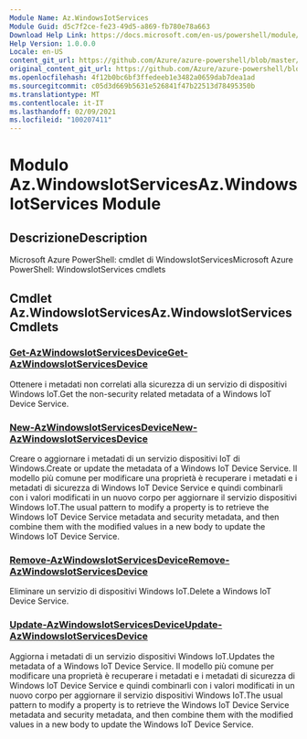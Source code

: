 ```yaml
---
Module Name: Az.WindowsIotServices
Module Guid: d5c7f2ce-fe23-49d5-a869-fb780e78a663
Download Help Link: https://docs.microsoft.com/en-us/powershell/module/az.windowsiotservices
Help Version: 1.0.0.0
Locale: en-US
content_git_url: https://github.com/Azure/azure-powershell/blob/master/src/WindowsIotServices/help/Az.WindowsIotServices.md
original_content_git_url: https://github.com/Azure/azure-powershell/blob/master/src/WindowsIotServices/help/Az.WindowsIotServices.md
ms.openlocfilehash: 4f12b0bc6bf3ffedeeb1e3482a0659dab7dea1ad
ms.sourcegitcommit: c05d3d669b5631e526841f47b22513d78495350b
ms.translationtype: MT
ms.contentlocale: it-IT
ms.lasthandoff: 02/09/2021
ms.locfileid: "100207411"
---
```

# <span data-ttu-id="44a30-101">Modulo Az.WindowsIotServices</span><span class="sxs-lookup"><span data-stu-id="44a30-101">Az.WindowsIotServices Module</span></span>
## <span data-ttu-id="44a30-102">Descrizione</span><span class="sxs-lookup"><span data-stu-id="44a30-102">Description</span></span>
<span data-ttu-id="44a30-103">Microsoft Azure PowerShell: cmdlet di WindowsIotServices</span><span class="sxs-lookup"><span data-stu-id="44a30-103">Microsoft Azure PowerShell: WindowsIotServices cmdlets</span></span>

## <span data-ttu-id="44a30-104">Cmdlet Az.WindowsIotServices</span><span class="sxs-lookup"><span data-stu-id="44a30-104">Az.WindowsIotServices Cmdlets</span></span>
### [<span data-ttu-id="44a30-105">Get-AzWindowsIotServicesDevice</span><span class="sxs-lookup"><span data-stu-id="44a30-105">Get-AzWindowsIotServicesDevice</span></span>](Get-AzWindowsIotServicesDevice.md)
<span data-ttu-id="44a30-106">Ottenere i metadati non correlati alla sicurezza di un servizio di dispositivi Windows IoT.</span><span class="sxs-lookup"><span data-stu-id="44a30-106">Get the non-security related metadata of a Windows IoT Device Service.</span></span>

### [<span data-ttu-id="44a30-107">New-AzWindowsIotServicesDevice</span><span class="sxs-lookup"><span data-stu-id="44a30-107">New-AzWindowsIotServicesDevice</span></span>](New-AzWindowsIotServicesDevice.md)
<span data-ttu-id="44a30-108">Creare o aggiornare i metadati di un servizio dispositivi IoT di Windows.</span><span class="sxs-lookup"><span data-stu-id="44a30-108">Create or update the metadata of a Windows IoT Device Service.</span></span>
<span data-ttu-id="44a30-109">Il modello più comune per modificare una proprietà è recuperare i metadati e i metadati di sicurezza di Windows IoT Device Service e quindi combinarli con i valori modificati in un nuovo corpo per aggiornare il servizio dispositivi Windows IoT.</span><span class="sxs-lookup"><span data-stu-id="44a30-109">The usual pattern to modify a property is to retrieve the Windows IoT Device Service metadata and security metadata, and then combine them with the modified values in a new body to update the Windows IoT Device Service.</span></span>

### [<span data-ttu-id="44a30-110">Remove-AzWindowsIotServicesDevice</span><span class="sxs-lookup"><span data-stu-id="44a30-110">Remove-AzWindowsIotServicesDevice</span></span>](Remove-AzWindowsIotServicesDevice.md)
<span data-ttu-id="44a30-111">Eliminare un servizio di dispositivi Windows IoT.</span><span class="sxs-lookup"><span data-stu-id="44a30-111">Delete a Windows IoT Device Service.</span></span>

### [<span data-ttu-id="44a30-112">Update-AzWindowsIotServicesDevice</span><span class="sxs-lookup"><span data-stu-id="44a30-112">Update-AzWindowsIotServicesDevice</span></span>](Update-AzWindowsIotServicesDevice.md)
<span data-ttu-id="44a30-113">Aggiorna i metadati di un servizio dispositivi Windows IoT.</span><span class="sxs-lookup"><span data-stu-id="44a30-113">Updates the metadata of a Windows IoT Device Service.</span></span>
<span data-ttu-id="44a30-114">Il modello più comune per modificare una proprietà è recuperare i metadati e i metadati di sicurezza di Windows IoT Device Service e quindi combinarli con i valori modificati in un nuovo corpo per aggiornare il servizio dispositivi Windows IoT.</span><span class="sxs-lookup"><span data-stu-id="44a30-114">The usual pattern to modify a property is to retrieve the Windows IoT Device Service metadata and security metadata, and then combine them with the modified values in a new body to update the Windows IoT Device Service.</span></span>

